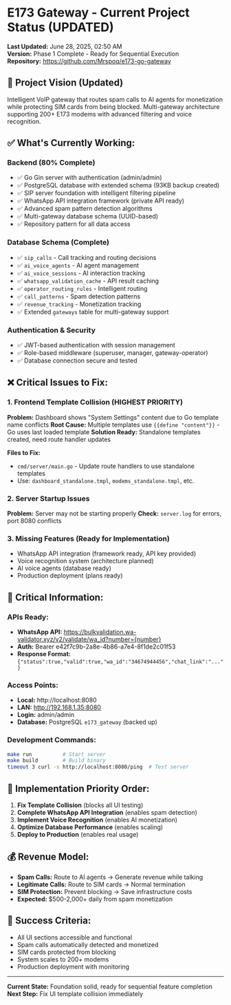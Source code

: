 # E173 Gateway - Current Project Status (UPDATED)

**Last Updated:** June 28, 2025, 02:50 AM  
**Version:** Phase 1 Complete - Ready for Sequential Execution  
**Repository:** https://github.com/Mrspoq/e173-go-gateway

## 🎯 **Project Vision (Updated)**
Intelligent VoIP gateway that routes spam calls to AI agents for monetization while protecting SIM cards from being blocked. Multi-gateway architecture supporting 200+ E173 modems with advanced filtering and voice recognition.

## ✅ **What's Currently Working:**

### **Backend (80% Complete)**
- ✅ Go Gin server with authentication (admin/admin)
- ✅ PostgreSQL database with extended schema (93KB backup created)
- ✅ SIP server foundation with intelligent filtering pipeline
- ✅ WhatsApp API integration framework (private API ready)
- ✅ Advanced spam pattern detection algorithms
- ✅ Multi-gateway database schema (UUID-based)
- ✅ Repository pattern for all data access

### **Database Schema (Complete)**
- ✅ `sip_calls` - Call tracking and routing decisions
- ✅ `ai_voice_agents` - AI agent management
- ✅ `ai_voice_sessions` - AI interaction tracking  
- ✅ `whatsapp_validation_cache` - API result caching
- ✅ `operator_routing_rules` - Intelligent routing
- ✅ `call_patterns` - Spam detection patterns
- ✅ `revenue_tracking` - Monetization tracking
- ✅ Extended `gateways` table for multi-gateway support

### **Authentication & Security**
- ✅ JWT-based authentication with session management
- ✅ Role-based middleware (superuser, manager, gateway-operator)
- ✅ Database connection secure and tested

## ❌ **Critical Issues to Fix:**

### **1. Frontend Template Collision (HIGHEST PRIORITY)**
**Problem:** Dashboard shows "System Settings" content due to Go template name conflicts
**Root Cause:** Multiple templates use `{{define "content"}}` - Go uses last loaded template
**Solution Ready:** Standalone templates created, need route handler updates

**Files to Fix:**
- `cmd/server/main.go` - Update route handlers to use standalone templates
- Use: `dashboard_standalone.tmpl`, `modems_standalone.tmpl`, etc.

### **2. Server Startup Issues**
**Problem:** Server may not be starting properly
**Check:** `server.log` for errors, port 8080 conflicts

### **3. Missing Features (Ready for Implementation)**
- WhatsApp API integration (framework ready, API key provided)
- Voice recognition system (architecture planned)
- AI voice agents (database ready)
- Production deployment (plans ready)

## 🔑 **Critical Information:**

### **APIs Ready:**
- **WhatsApp API:** https://bulkvalidation.wa-validator.xyz/v2/validate/wa_id?number={number}
- **Auth:** Bearer e42f7c9b-2a8e-4b86-a7e4-8f1de2c01f53
- **Response Format:** `{"status":true,"valid":true,"wa_id":"34674944456","chat_link":"..."}`

### **Access Points:**
- **Local:** http://localhost:8080
- **LAN:** http://192.168.1.35:8080  
- **Login:** admin/admin
- **Database:** PostgreSQL `e173_gateway` (backed up)

### **Development Commands:**
```bash
make run          # Start server
make build        # Build binary
timeout 3 curl -s http://localhost:8080/ping  # Test server
```

## 🚀 **Implementation Priority Order:**

1. **Fix Template Collision** (blocks all UI testing)
2. **Complete WhatsApp API Integration** (enables spam detection)
3. **Implement Voice Recognition** (enables AI monetization)
4. **Optimize Database Performance** (enables scaling)
5. **Deploy to Production** (enables real usage)

## 💰 **Revenue Model:**
- **Spam Calls:** Route to AI agents → Generate revenue while talking
- **Legitimate Calls:** Route to SIM cards → Normal termination
- **SIM Protection:** Prevent blocking → Save infrastructure costs
- **Expected:** $500-2,000+ daily from spam monetization

## 🎯 **Success Criteria:**
- All UI sections accessible and functional
- Spam calls automatically detected and monetized
- SIM cards protected from blocking
- System scales to 200+ modems
- Production deployment with monitoring

---
**Current State:** Foundation solid, ready for sequential feature completion
**Next Step:** Fix UI template collision immediately
